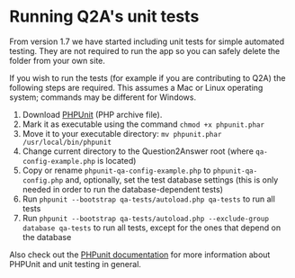 
Running Q2A's unit tests
=============================

From version 1.7 we have started including unit tests for simple automated testing. They are not required to run the app so you can safely delete the folder from your own site.

If you wish to run the tests (for example if you are contributing to Q2A) the following steps are required. This assumes a Mac or Linux operating system; commands may be different for Windows.

1. Download [PHPUnit](https://phar.phpunit.de/phpunit.phar) (PHP archive file).
2. Mark it as executable using the command `chmod +x phpunit.phar`
3. Move it to your executable directory: `mv phpunit.phar /usr/local/bin/phpunit`
4. Change current directory to the Question2Answer root (where `qa-config-example.php` is located)
5. Copy or rename `phpunit-qa-config-example.php` to `phpunit-qa-config.php` and, optionally, set the test database settings (this is only needed in order to run the database-dependent tests)
6. Run `phpunit --bootstrap qa-tests/autoload.php qa-tests` to run all tests
7. Run `phpunit --bootstrap qa-tests/autoload.php --exclude-group database qa-tests` to run all tests, except for the ones that depend on the database

Also check out the [PHPunit documentation](https://phpunit.de/getting-started-with-phpunit.html) for more information about PHPUnit and unit testing in general.
